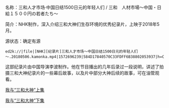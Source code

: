 名称：三和人才市场·中国日结1500日元的年轻人们 / 三和　人材市場～中国・日給１５００円の若者たち～  

简介：NHK制作，深入介绍三和大神们生存环境的优秀纪录片，上映于2018年5月。  

源状态：确定有源
```
ed2k://|file|[NHK][纪录片]三和人才市场～中国日结1500日元的年轻人们～.20180506.kamonka.mp4|1572696239|584D17840570C33FDFF6B38802053937|h=CUBKQ6ERPDC5NAKHPKH32FVOKIWMOHPY|/
```
这部纪录片由中国导演李波制作。他在节目播出的几年后录过一段说明，讲述了拍摄三和大神纪录片的一些幕后故事，以及片中部分大神后续的故事，可在油管观看。  

[我与“三和大神”上集](https://www.youtube.com/watch?v=xB5XfdJQUYo)  

[我与“三和大神”下集](https://www.youtube.com/watch?v=Cf3679z7fjo)
